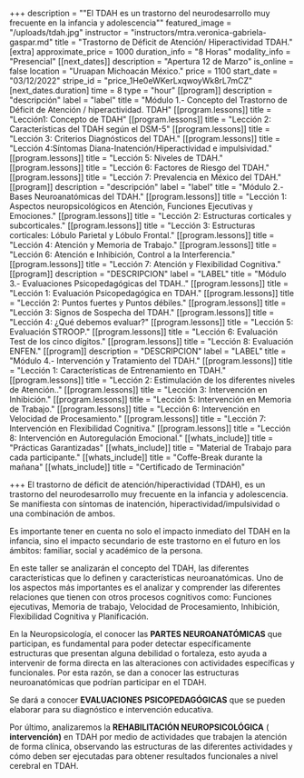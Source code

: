 +++
description = "\"El TDAH es un trastorno del neurodesarrollo muy frecuente en la infancia y adolescencia\""
featured_image = "/uploads/tdah.jpg"
instructor = "instructors/mtra.veronica-gabriela-gaspar.md"
title = "Trastorno de Déficit de Atención/ Hiperactividad TDAH."
[extra]
approximate_price = 1000
duration_info = "8 Horas"
modality_info = "Presencial"
[[next_dates]]
description = "Apertura 12 de Marzo"
is_online = false
location = "Uruapan Michoacán México."
price = 1100
start_date = "03/12/2022"
stripe_id = "price_1He0eWKerLxqwoyWk8rL7mCZ"
[next_dates.duration]
time = 8
type = "hour"
[[program]]
description = "descripción"
label = "label"
title = "Módulo 1.- Concepto del Trastorno de Déficit de Atención / hiperactividad. TDAH"
[[program.lessons]]
title = "Lección1: Concepto de TDAH"
[[program.lessons]]
title = "Lección 2: Características del TDAH según el DSM-5"
[[program.lessons]]
title = "Lección 3: Criterios Diagnósticos del TDAH."
[[program.lessons]]
title = "Lección 4:Síntomas Diana-Inatención/Hiperactividad e impulsividad."
[[program.lessons]]
title = "Lección 5: Niveles de TDAH."
[[program.lessons]]
title = "Lección 6: Factores de Riesgo del TDAH."
[[program.lessons]]
title = "Lección 7: Prevalencia en México del TDAH."
[[program]]
description = "descripción"
label = "label"
title = "Módulo 2.-Bases Neuroanatómicas del TDAH."
[[program.lessons]]
title = "Lección 1: Aspectos neuropsicológicos en Atención, Funciones Ejecutivas y Emociones."
[[program.lessons]]
title = "Lección 2:  Estructuras corticales y subcorticales."
[[program.lessons]]
title = "Lección 3: Estructuras corticales: Lóbulo Parietal y Lóbulo Frontal."
[[program.lessons]]
title = "Lección 4: Atención y Memoria de Trabajo."
[[program.lessons]]
title = "Lección 6: Atención e Inhibición, Control a la Interferencia."
[[program.lessons]]
title = "Lección 7: Atención y Flexibilidad Cognitiva."
[[program]]
description = "DESCRIPCION"
label = "LABEL"
title = "Módulo 3.- Evaluaciones Psicopedagógicas del TDAH.."
[[program.lessons]]
title = "Lección 1: Evaluación Psicopedagógica en TDAH."
[[program.lessons]]
title = "Lección 2: Puntos fuertes y Puntos débiles."
[[program.lessons]]
title = "Lección 3: Signos de Sospecha del TDAH."
[[program.lessons]]
title = "Lección 4: ¿Qué debemos evaluar?"
[[program.lessons]]
title = "Lección 5: Evaluación STROOP."
[[program.lessons]]
title = "Lección 6: Evaluación Test de los cinco dígitos."
[[program.lessons]]
title = "Lección 8: Evaluación ENFEN."
[[program]]
description = "DESCRIPCION"
label = "LABEL"
title = "Módulo 4.- Intervención y Tratamiento del TDAH."
[[program.lessons]]
title = "Lección 1: Características de Entrenamiento en TDAH."
[[program.lessons]]
title = "Lección 2: Estimulación de los diferentes niveles de Atención.."
[[program.lessons]]
title = "Lección 3: Intervención en Inhibición."
[[program.lessons]]
title = "Lección 5: Intervención en Memoria de Trabajo."
[[program.lessons]]
title = "Lección 6: Intervención en Velocidad de Procesamiento."
[[program.lessons]]
title = "Lección 7: Intervención en Flexibilidad Cognitiva."
[[program.lessons]]
title = "Lección 8: Intervención en Autoregulación Emocional."
[[whats_include]]
title = "Prácticas Garantizadas"
[[whats_include]]
title = "Material de Trabajo para cada participante."
[[whats_include]]
title = "Coffe-Break durante la mañana"
[[whats_include]]
title = "Certificado de Terminación"

+++
El trastorno de déficit de atención/hiperactividad (TDAH), es un trastorno del neurodesarrollo muy frecuente en la infancia y adolescencia. Se manifiesta con síntomas de inatención, hiperactividad/impulsividad o una combinación de ambos. 

Es importante tener en cuenta no solo el impacto inmediato del TDAH en la infancia, sino el impacto secundario de este trastorno en el futuro en los ámbitos: familiar, social y académico de la persona.

En este taller se analizarán el concepto del TDAH, las diferentes características que lo definen y características neuroanatómicas. Uno de los aspectos más importantes es el analizar y comprender las diferentes relaciones que tienen con otros procesos cognitivos como: Funciones ejecutivas, Memoria de trabajo, Velocidad de Procesamiento, Inhibición, Flexibilidad Cognitiva y Planificación.

En la Neuropsicología, el conocer las **PARTES NEUROANATÓMICAS** que participan, es fundamental para poder detectar específicamente estructuras que presentan alguna debilidad o fortaleza, esto ayuda a intervenir de forma directa en las alteraciones con actividades específicas y funcionales. Por esta razón, se dan a conocer las estructuras neuroanatómicas que podrían participar en el TDAH.

Se dará a conocer **EVALUACIONES** **PSICOPEDAGÓGICAS** que se pueden elaborar para su diagnóstico e intervención educativa.

Por último, analizaremos la **REHABILITACIÓN NEUROPSICOLÓGICA** ( **intervención)** en TDAH por medio de actividades que trabajen la atención de forma clínica, observando las estructuras de las diferentes actividades y cómo deben ser ejecutadas para obtener resultados funcionales a nivel cerebral en TDAH.